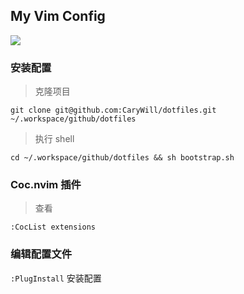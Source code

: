 ## My Vim Config

![](https://raw.githubusercontent.com/PLDaily/pldaily-vim/master/screenshot.jpg)

### 安装配置

> 克隆项目

```shell
git clone git@github.com:CaryWill/dotfiles.git ~/.workspace/github/dotfiles
```

> 执行 shell

```shell
cd ~/.workspace/github/dotfiles && sh bootstrap.sh
```

### Coc.nvim 插件

> 查看

```vim
:CocList extensions
```

### 编辑配置文件

`:PlugInstall` 安装配置